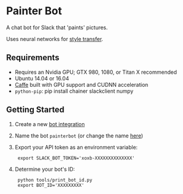 # Painter Bot

A chat bot for Slack that 'paints' pictures. 

Uses neural networks for [style transfer](https://github.com/yusuketomoto/chainer-fast-neuralstyle). 


## Requirements

* Requires an Nvidia GPU; GTX 980, 1080, or Titan X recommended
* Ubuntu 14.04 or 16.04
* [Caffe](https://github.com/BVLC/caffe) built with GPU support and CUDNN acceleration
* `python-pip`:
        pip install chainer slackclient numpy 

## Getting Started

1. Create a new [bot integration](https://my.slack.com/services/new/bot)
2. Name the bot `painterbot` (or change the name [here](/tools/print_bot_id.py#L5))
3. Export your API token as an environment variable:

        export SLACK_BOT_TOKEN='xoxb-XXXXXXXXXXXXXX'

4. Determine your bot's ID: 

        python tools/print_bot_id.py
        export BOT_ID='XXXXXXXXX'